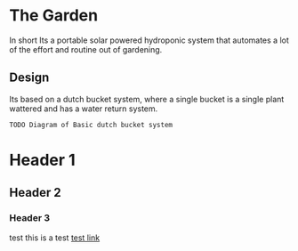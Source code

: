 # The Garden

In short Its a portable solar powered hydroponic system that automates a lot of the effort and routine out of gardening. 

## Design

Its based on a dutch bucket system, where a single bucket is a single plant wattered and has a water return system.

`TODO Diagram of Basic dutch bucket system`

<div class="sage">
  <h1>Header 1</h1>
  <h2>Header 2</h2>
  <h3>Header 3</h3>
  <p> test this is a test <a href="#">test link</a></p>
</div>

